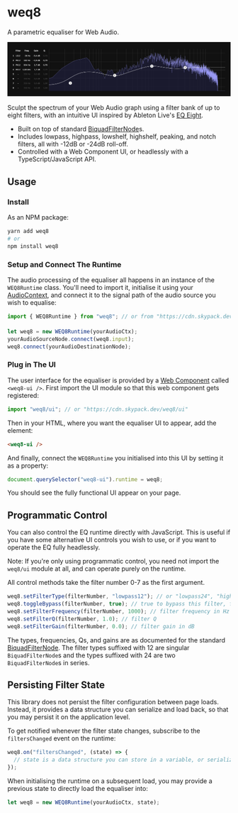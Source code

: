 # weq8

A parametric equaliser for Web Audio.

![weq8 screenshot](screenshot.png?raw=true)

Sculpt the spectrum of your Web Audio graph using a filter bank of up to eight filters, with an intuitive UI inspired by Ableton Live's [EQ Eight](https://www.ableton.com/en/manual/live-audio-effect-reference/#24-15-eq-eight).

- Built on top of standard [BiquadFilterNode](https://developer.mozilla.org/en-US/docs/Web/API/BiquadFilterNode)s.
- Includes lowpass, highpass, lowshelf, highshelf, peaking, and notch filters, all with -12dB or -24dB roll-off.
- Controlled with a Web Component UI, or headlessly with a TypeScript/JavaScript API.

## Usage

### Install

As an NPM package:

```bash
yarn add weq8
# or
npm install weq8
```

### Setup and Connect The Runtime

The audio processing of the equaliser all happens in an instance of the `WEQ8Runtime` class. You'll need to import it, initialise it using your [AudioContext](https://developer.mozilla.org/en-US/docs/Web/API/AudioContext), and connect it to the signal path of the audio source you wish to equalise:

```ts
import { WEQ8Runtime } from "weq8"; // or from "https://cdn.skypack.dev/weq8"

let weq8 = new WEQ8Runtime(yourAudioCtx);
yourAudioSourceNode.connect(weq8.input);
weq8.connect(yourAudioDestinationNode);
```

### Plug in The UI

The user interface for the equaliser is provided by a [Web Component](https://developer.mozilla.org/en-US/docs/Web/Web_Components) called `<weq8-ui />`. First import the UI module so that this web component gets registered:

```ts
import "weq8/ui"; // or "https://cdn.skypack.dev/weq8/ui"
```

Then in your HTML, where you want the equaliser UI to appear, add the element:

```html
<weq8-ui />
```

And finally, connect the `WEQ8Runtime` you initialised into this UI by setting it as a property:

```ts
document.querySelector("weq8-ui").runtime = weq8;
```

You should see the fully functional UI appear on your page.

## Programmatic Control

You can also control the EQ runtime directly with JavaScript. This is useful if you have some alternative UI controls you wish to use, or if you want to operate the EQ fully headlessly.

Note: If you're only using programmatic control, you need not import the `weq8/ui` module at all, and can operate purely on the runtime.

All control methods take the filter number 0-7 as the first argument.

```ts
weq8.setFilterType(filterNumber, "lowpass12"); // or "lowpass24", "highpass12", "highpass24", "bandpass", "lowshelf12", "lowshelf24", "highshelf12", "highshelf24", "peaking12", "peaking24", "notch12", "notch24"
weq8.toggleBypass(filterNumber, true); // true to bypass this filter, false to (re-)connect it.
weq8.setFilterFrequency(filterNumber, 1000); // filter frequency in Hz
weq8.setFilterQ(filterNumber, 1.0); // filter Q
weq8.setFilterGain(filterNumber, 0.0); // filter gain in dB
```

The types, frequencies, Qs, and gains are as documented for the standard [BiquadFilterNode](https://developer.mozilla.org/en-US/docs/Web/API/BiquadFilterNode). The filter types suffixed with 12 are singular `BiquadFilterNode`s and the types suffixed with 24 are two `BiquadFilterNode`s in series.

## Persisting Filter State

This library does not persist the filter configuration between page loads. Instead, it provides a data structure you can serialize and load back, so that you may persist it on the application level.

To get notified whenever the filter state changes, subscribe to the `filtersChanged` event on the runtime:

```ts
weq8.on("filtersChanged", (state) => {
  // state is a data structure you can store in a variable, or serialize to JSON.
});
```

When initialising the runtime on a subsequent load, you may provide a previous state to directly load the equaliser into:

```ts
let weq8 = new WEQ8Runtime(yourAudioCtx, state);
```
